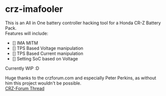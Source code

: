 # crz-imafooler
This is an All in One battery controller hacking tool for a Honda CR-Z Battery Pack.  
Features will include: 

- [] IMA MITM
- [] TPS Based Voltage manipulation
- [] TPS Based Current manipulation
- [] Setting SoC based on Voltage

Currently WIP :D

Huge thanks to the crzforum.com and especially Peter Perkins, as without him this project wouldn't be possible.  
[CRZ-Forum Thread](https://www.crzforum.com/threads/widos-ima-battery-replacement-and-custom-ima-control.97000)